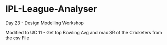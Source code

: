 # IPL-League-Analyser
Day 23 - Design Modelling Workshop

Modified to UC 11 - Get top Bowling Avg and max SR of the Cricketers from the csv File